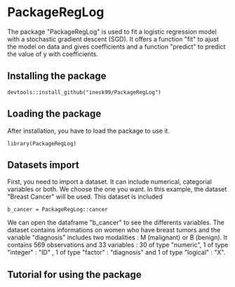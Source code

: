 # PackageRegLog

The package "PackageRegLog" is used to fit a logistic regression model with a stochastic gradient descent (SGD). It offers a function "fit" to ajust the model on data and gives coefficients and a function "predict" to predict the value of y with coefficients. 

## Installing the package 

```
devtools::install_github("inesk99/PackageRegLog")
```

## Loading the package 

After installation, you have to load the package to use it. 

```
library(PackageRegLog)
```

## Datasets import 

First, you need to import a dataset. It can include numerical, categorial variables or both. We choose the one you want. In this example, the dataset "Breast Cancer" will be used. This dataset is included 

```
b_cancer = PackageRegLog::cancer
```

We can open the dataframe "b_cancer" to see the differents variables. The dataset contains informations on women who have breast tumors and the variable "diagnosis" includes two modalities : M (malignant) or B (benign). It contains 569 observations and 33 variables : 30 of type "numeric", 1 of type "integer" : "ID" , 1 of type "factor" : "diagnosis" and 1 of type "logical" : "X". 

## Tutorial for using the package





